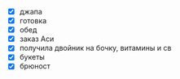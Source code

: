 - [x] джапа
- [x] готовка
- [x] обед
- [x] заказ Аси
- [x] получила двойник на бочку, витамины и св
- [x] букеты 
- [x] брюност